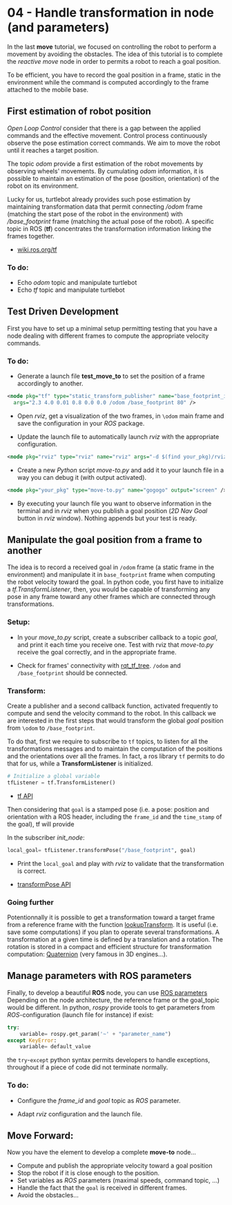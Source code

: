 # 04 - Handle transformation in node (and parameters)

In the last **move** tutorial, we focused on controlling the robot to perform a movement by avoiding the obstacles.
The idea of this tutorial is to complete the *reactive move* node in order to permits a robot to reach a goal position.

To be efficient, you have to record the goal position in a frame, static in the environment while the command is computed accordingly to the frame attached to the mobile base.

## First estimation of robot position

*Open Loop Control* consider that there is a gap between the applied commands and the effective movement.
Control process continuously observe the pose estimation correct commands.
We aim to move the robot until it reaches a target position.

The topic *odom* provide a first estimation of the robot movements by observing wheels' movements.
By cumulating *odom* information, it is possible to maintain an estimation of the pose (position, orientation) of the robot on its environment.

Lucky for us, turtlebot already provides such pose estimation by maintaining transformation data that permit connecting */odom* frame (matching the start pose of the robot in the environment) with */base_footprint* frame (matching the actual pose of the robot).
A specific topic in ROS (**tf**) concentrates the transformation information linking the frames together. 

* [wiki.ros.org/tf](http://wiki.ros.org/tf)
<!-- * [Tutorials](http://wiki.ros.org/tf/Tutorials) -->

### To do:

- Echo *odom* topic and manipulate turtlebot
- Echo *tf* topic and manipulate turtlebot


## Test Driven Development

First you have to set up a minimal setup permitting testing that you have a node dealing with different frames to compute the appropriate velocity commands.

### To do:

- Generate a launch file **test_move_to** to set the position of a frame accordingly to another.

```xml
<node pkg="tf" type="static_transform_publisher" name="base_footprint_in_odom"
  args="2.3 4.0 0.01 0.8 0.0 0.0 /odom /base_footprint 80" />
```
- Open *rviz*, get a visualization of the two frames, in `\odom` main frame and save the configuration in your *ROS* package.

- Update the launch file to automatically launch *rviz* with the appropriate configuration.

```xml
<node pkg="rviz" type="rviz" name="rviz" args="-d $(find your_pkg)/rviz/test_move.rviz" />
```

- Create a new *Python* script *move-to.py* and add it to your launch file in a way you can debug it (with output activated).

```xml
<node pkg="your_pkg" type="move-to.py" name="gogogo" output="screen" />
```

- By executing your launch file you want to observe information in the terminal and in *rviz* when you publish a goal position (*2D Nav Goal* button in *rviz* window).
Nothing appends but your test is ready.

## Manipulate the goal position from a frame to another

The idea is to record a received goal in `/odom` frame (a static frame in the environment) and manipulate it in `base_footprint` frame when computing the robot velocity toward the goal.
In python code, you first have to initialize a *tf.TransformListener*, then, you would be capable of transforming any pose in any frame toward any other frames which are connected through transformations.

### Setup:

- In your *move_to.py* script, create a subscriber callback to a topic *goal*, and print it each time you receive one. Test with rviz that *move-to.py* receive the goal correctly, and in the appropriate frame.

- Check for frames' connectivity with [rqt_tf_tree](https://wiki.ros.org/rqt_tf_tree). `/odom` and `/base_footprint` should be connected.

### Transform:

Create a publisher and a second callback function, activated frequently to compute and send the velocity command to the robot. In this callback we are interested in the first steps that would transform the global *goal* position from `\odom` to  `/base_footprint`.

To do that, first we require to subscribe to `tf` topics, to listen for all the transformations messages and to maintain the computation of the positions and the orientations over all the frames.
In fact, a ros library `tf` permits to do that for us, while a **TransformListener** is initialized.

```python
# Initialize a global variable
tfListener = tf.TransformListener()
```

- [tf API](https://docs.ros.org/en/jade/api/tf/html/python/)

Then considering that `goal` is a stamped pose (i.e. a pose: position and orientation with a ROS header, including the `frame_id` and the `time_stamp` of the goal), tf will provide 

In the subscriber *init_node*:

```python
local_goal= tfListener.transformPose("/base_footprint", goal)
```

- Print the `local_goal` and play with *rviz* to validate that the transformation is correct.

- [transformPose API](https://docs.ros.org/en/jade/api/tf/html/python/tf_python.html#tf.Transformer.transformPose)


### Going further

Potentionnally it is possible to get a transformation toward a target frame from a reference frame with the function [lookupTransform](https://docs.ros.org/en/jade/api/tf/html/python/tf_python.html#tf.Transformer.lookupTransform).
It is useful (i.e. save some computations) if you plan to operate several transformations. A transformation at a given time is defined by a translation and a rotation. The rotation is stored in a compact and efficient structure for transformation computation: [Quaternion](https://en.wikipedia.org/wiki/Quaternion) (very famous in 3D engines...).


## Manage parameters with ROS parameters

Finally, to develop a beautiful **ROS** node, you can use [ROS parameters](http://wiki.ros.org/Parameter%20Server)
Depending on the node architecture, the reference frame or the goal_topic would be different.
In python, *rospy* provide tools to get parameters from *ROS*-configuration (launch file for instance) if exist:

```python
try:
    variable= rospy.get_param('~' + "parameter_name")
except KeyError:
    variable= default_value
```

the `try`-`except` python syntax permits developers to handle exceptions, throughout if a piece of code did not terminate normally.

### To do:

- Configure the *frame_id* and *goal* topic as *ROS* parameter.

- Adapt *rviz* configuration and the launch file.


## Move Forward:

Now you have the element to develop a complete **move-to** node...

- Compute and publish the appropriate velocity toward a goal position
- Stop the robot if it is close enough to the position.
- Set variables as *ROS* parameters (maximal speeds, command topic, ...)
- Handle the fact that the `goal` is received in different frames.
- Avoid the obstacles...

<!-- Do it in ROS2: https://robohub.org/exploring-ros2-using-wheeled-robot-3-moving-the-robot/ -->
